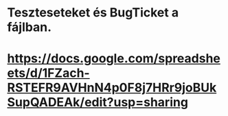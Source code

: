 # Teszteseteket és BugTicket a fájlban.
# https://docs.google.com/spreadsheets/d/1FZach-RSTEFR9AVHnN4p0F8j7HRr9joBUkSupQADEAk/edit?usp=sharing
